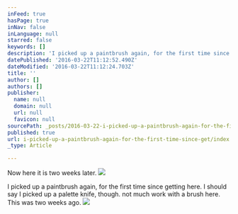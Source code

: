 ```yaml
---
inFeed: true
hasPage: true
inNav: false
inLanguage: null
starred: false
keywords: []
description: 'I picked up a paintbrush again, for the first time since getting here. I should say I picked up a palette knife, though. not much work with a brush here. This was two weeks ago.'
datePublished: '2016-03-22T11:12:52.490Z'
dateModified: '2016-03-22T11:12:24.703Z'
title: ''
author: []
authors: []
publisher:
  name: null
  domain: null
  url: null
  favicon: null
sourcePath: _posts/2016-03-22-i-picked-up-a-paintbrush-again-for-the-first-time-since-get.md
published: true
url: i-picked-up-a-paintbrush-again-for-the-first-time-since-get/index.html
_type: Article

---
```

Now here it is two weeks later.
![](https://the-grid-user-content.s3-us-west-2.amazonaws.com/3e3454ed-d3fe-4ec7-936d-9aee7f38a532.jpg)

I picked up a paintbrush again, for the first time since getting here. I should say I picked up a palette knife, though. not much work with a brush here. This was two weeks ago.
![](https://the-grid-user-content.s3-us-west-2.amazonaws.com/5301655a-9666-4de2-bffe-ebffb9f6066f.png)